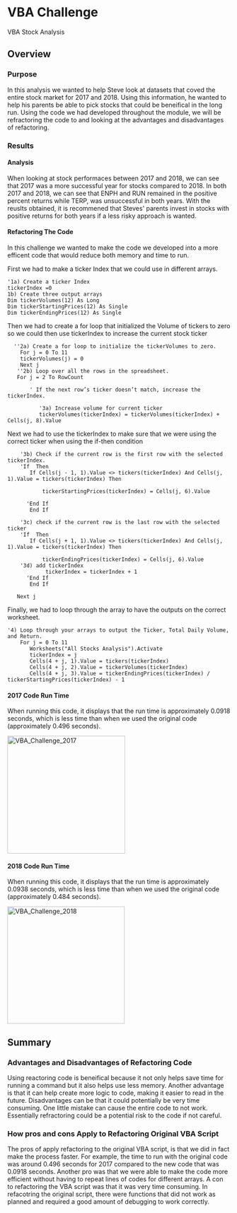 # VBA Challenge
VBA Stock Analysis

## Overview
### Purpose
  In this analysis we wanted to help Steve look at datasets that coved the entire stock market for 2017 and 2018. Using this information, he wanted to help his parents be able to pick stocks that could be beneifical in the long run. Using the code we had developed throughout the module, we will be refractoring the code to and looking at the advantages and disadvantages of refactoring. 
  
### Results

#### Analysis
When looking at stock performaces between 2017 and 2018, we can see that 2017 was a more successful year for stocks compared to 2018. 
In both 2017 and 2018, we can see that ENPH and RUN remained in the positive percent returns while TERP, was unsuccessful in both years. With the reuslts obtained, it is recommened that Steves' parents invest in stocks with positive returns for both years if a less risky approach is wanted. 
#### Refactoring The Code
In this challenge we wanted to make the code we developed into a more efficent code that would reduce both memory and time to run.

First we had to make a ticker Index that we could use in different arrays.
             
    '1a) Create a ticker Index
    tickerIndex =0
    1b) Create three output arrays
    Dim tickerVolumes(12) As Long
    Dim tickerStartingPrices(12) As Single
    Dim tickerEndingPrices(12) As Single
Then we had to create a for loop that initialized the Volume of tickers to zero so we could then use tickerIndex to increase the current stock ticker


      ''2a) Create a for loop to initialize the tickerVolumes to zero.
        For j = 0 To 11
        tickerVolumes(j) = 0
        Next j
       ''2b) Loop over all the rows in the spreadsheet.
       For j = 2 To RowCount
              
           ' If the next row’s ticker doesn’t match, increase the tickerIndex.
           
              '3a) Increase volume for current ticker
              tickerVolumes(tickerIndex) = tickerVolumes(tickerIndex) + Cells(j, 8).Value


Next we had to use the tickerIndex to make sure that we were using the correct ticker when using the if-then condition

           
        '3b) Check if the current row is the first row with the selected tickerIndex.
        'If  Then
           If Cells(j - 1, 1).Value <> tickers(tickerIndex) And Cells(j, 1).Value = tickers(tickerIndex) Then

               tickerStartingPrices(tickerIndex) = Cells(j, 6).Value
               
          'End If
           End If

        '3c) check if the current row is the last row with the selected ticker
        'If  Then
           If Cells(j + 1, 1).Value <> tickers(tickerIndex) And Cells(j, 1).Value = tickers(tickerIndex) Then

               tickerEndingPrices(tickerIndex) = Cells(j, 6).Value
        '3d) add tickerIndex
                tickerIndex = tickerIndex + 1
          'End If
           End If
           
       Next j
  
Finally, we had to loop through the array to have the outputs on the correct worksheet.   
  
  
    '4) Loop through your arrays to output the Ticker, Total Daily Volume, and Return.
        For j = 0 To 11
           Worksheets("All Stocks Analysis").Activate
           tickerIndex = j
           Cells(4 + j, 1).Value = tickers(tickerIndex)
           Cells(4 + j, 2).Value = tickerVolumes(tickerIndex)
           Cells(4 + j, 3).Value = tickerEndingPrices(tickerIndex) / tickerStartingPrices(tickerIndex) - 1

#### 2017 Code Run Time
When running this code, it displays that the run time is approximately 0.0918 seconds, which is less time than when we used the original code (approximately 0.496 seconds).

<img width="266" alt="VBA_Challenge_2017" src="https://user-images.githubusercontent.com/65638310/147577498-b76f4114-6c47-4111-8552-1956d5ab7d87.png">   

#### 2018 Code Run Time
When running this code, it displays that the run time is approximately 0.0938 seconds, which is less time than when we used the original code (approximately 0.484 seconds).

<img width="265" alt="VBA_Challenge_2018" src="https://user-images.githubusercontent.com/65638310/147577603-0d7761ad-ec99-45bc-b664-13a6eef0c861.png">

## Summary

### Advantages and Disadvantages of Refactoring Code
 Using reactoring code is beneifical because it not only helps save time for running a command but it also helps use less memory. Another advantage is that it can help create more logic to code, making it easier to read in the future. Disadvantages can be that it could potentially be very time consuming. One little mistake can cause the entire code to not work. Essentially refractoring could be a potential risk to the code if not careful.
 
### How pros and cons Apply to Refactoring Original VBA Script
The pros of apply refactoring to the original VBA script, is that we did in fact make the process faster. For example, the time to run with the original code was around 0.496 seconds for 2017 compared to the new code that was 0.0918 seconds. Another pro was that we were able to make the code more efficient without having to repeat lines of codes for different arrays. A con to refactoring the VBA script was that it was very time consuming. In refacotring the original script, there were functions that did not work as planned and required a good amount of debugging to work correctly.  
